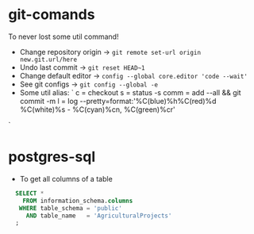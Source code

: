 # git-comands
To never lost some util command!

- Change repository origin -> `git remote set-url origin new.git.url/here`
- Undo last commit -> `git reset HEAD~1` 
- Change default editor -> `config --global core.editor 'code --wait'`
- See git configs -> `git config --global -e`
- Some util alias: 
`
	c = checkout
	s = status -s
	comm = add --all && git commit -m
	l = log --pretty=format:'%C(blue)%h%C(red)%d %C(white)%s - %C(cyan)%cn, %C(green)%cr'

`

# postgres-sql

- To get all columns of a table
``` sql
  SELECT *
    FROM information_schema.columns
   WHERE table_schema = 'public'
     AND table_name   = 'AgriculturalProjects'
  ;
````
